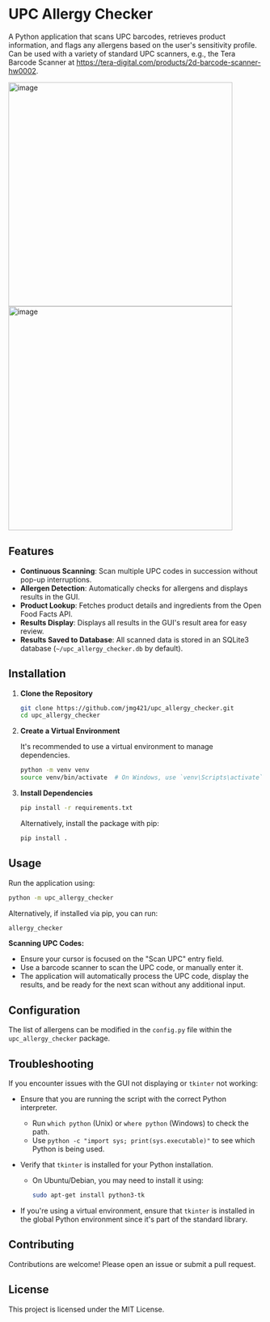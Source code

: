 # UPC Allergy Checker

A Python application that scans UPC barcodes, retrieves product information, and flags any allergens based on the user's sensitivity profile. Can be used with a variety of standard UPC scanners, e.g., the Tera Barcode Scanner at https://tera-digital.com/products/2d-barcode-scanner-hw0002.

<img width="443" alt="image" src="https://github.com/user-attachments/assets/90275689-4360-4de9-b385-2f0c3729b0b0">
<img height="443" alt="image" src="https://github.com/user-attachments/assets/bb5e184e-fa13-456b-9d31-513777270aea">

## Features

- **Continuous Scanning**: Scan multiple UPC codes in succession without pop-up interruptions.
- **Allergen Detection**: Automatically checks for allergens and displays results in the GUI.
- **Product Lookup**: Fetches product details and ingredients from the Open Food Facts API.
- **Results Display**: Displays all results in the GUI's result area for easy review.
- **Results Saved to Database**: All scanned data is stored in an SQLite3 database (`~/upc_allergy_checker.db` by default).

## Installation

1. **Clone the Repository**

   ```bash
   git clone https://github.com/jmg421/upc_allergy_checker.git
   cd upc_allergy_checker
   ```

2. **Create a Virtual Environment**

   It's recommended to use a virtual environment to manage dependencies.

   ```bash
   python -m venv venv
   source venv/bin/activate  # On Windows, use `venv\Scripts\activate`
   ```

3. **Install Dependencies**

   ```bash
   pip install -r requirements.txt
   ```

   Alternatively, install the package with pip:

   ```bash
   pip install .
   ```

## Usage

Run the application using:

```bash
python -m upc_allergy_checker
```

Alternatively, if installed via pip, you can run:

```bash
allergy_checker
```

**Scanning UPC Codes:**

- Ensure your cursor is focused on the "Scan UPC" entry field.
- Use a barcode scanner to scan the UPC code, or manually enter it.
- The application will automatically process the UPC code, display the results, and be ready for the next scan without any additional input.

## Configuration

The list of allergens can be modified in the `config.py` file within the `upc_allergy_checker` package.

## Troubleshooting

If you encounter issues with the GUI not displaying or `tkinter` not working:

- Ensure that you are running the script with the correct Python interpreter.
  - Run `which python` (Unix) or `where python` (Windows) to check the path.
  - Use `python -c "import sys; print(sys.executable)"` to see which Python is being used.

- Verify that `tkinter` is installed for your Python installation.
  - On Ubuntu/Debian, you may need to install it using:
    ```bash
    sudo apt-get install python3-tk
    ```

- If you're using a virtual environment, ensure that `tkinter` is installed in the global Python environment since it's part of the standard library.

## Contributing

Contributions are welcome! Please open an issue or submit a pull request.

## License

This project is licensed under the MIT License.

